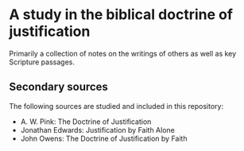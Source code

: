 # A study in the biblical doctrine of justification

Primarily a collection of notes on the writings of others as well as key Scripture passages.

## Secondary sources

The following sources are studied and included in this repository:

* A. W. Pink: The Doctrine of Justification
* Jonathan Edwards: Justification by Faith Alone
* John Owens: The Doctrine of Justification by Faith
